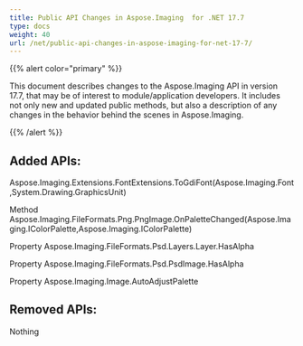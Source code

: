```yaml
---
title: Public API Changes in Aspose.Imaging  for .NET 17.7
type: docs
weight: 40
url: /net/public-api-changes-in-aspose-imaging-for-net-17-7/
---
```


{{% alert color="primary" %}} 

This document describes changes to the Aspose.Imaging API in version 17.7, that may be of interest to module/application developers. It includes not only new and updated public methods, but also a description of any changes in the behavior behind the scenes in Aspose.Imaging.

{{% /alert %}} 
## **Added APIs:**
Aspose.Imaging.Extensions.FontExtensions.ToGdiFont(Aspose.Imaging.Font,System.Drawing.GraphicsUnit)

Method Aspose.Imaging.FileFormats.Png.PngImage.OnPaletteChanged(Aspose.Imaging.IColorPalette,Aspose.Imaging.IColorPalette)

Property Aspose.Imaging.FileFormats.Psd.Layers.Layer.HasAlpha

Property Aspose.Imaging.FileFormats.Psd.PsdImage.HasAlpha

Property Aspose.Imaging.Image.AutoAdjustPalette
## **Removed APIs:**
Nothing
